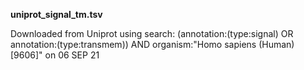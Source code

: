 **uniprot_signal_tm.tsv**

Downloaded from Uniprot using search:
(annotation:(type:signal) OR annotation:(type:transmem)) AND organism:"Homo sapiens (Human) [9606]" on 06 SEP 21